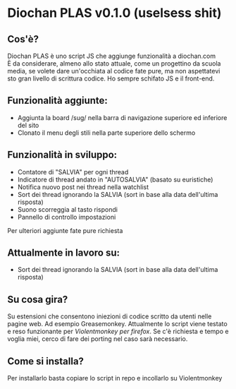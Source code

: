 # Diochan PLAS v0.1.0 (uselsess shit)
## Cos'è?
Diochan PLAS è uno script JS che aggiunge funzionalità a diochan.com<br>
È da considerare, almeno allo stato attuale, come un progettino da scuola media, se volete dare un'occhiata al codice fate pure, ma non aspettatevi sto gran livello di scrittura codice. Ho sempre schifato JS e il front-end.

## Funzionalità aggiunte:
- Aggiunta la board /sug/ nella barra di navigazione superiore ed inferiore del sito
- Clonato il menu degli stili nella parte superiore dello schermo 

## Funzionalità in sviluppo:
- Contatore di "SALVIA" per ogni thread
- Indicatore di thread andato in "AUTOSALVIA" (basato su euristiche)
- Notifica nuovo post nei thread nella watchlist
- Sort dei thread ignorando la SALVIA  (sort in base alla data dell'ultima risposta)
- Suono scorreggia al tasto rispondi
- Pannello di controllo impostazioni

Per ulteriori aggiunte fate pure richiesta

## Attualmente in lavoro su:
- Sort dei thread ignorando la SALVIA  (sort in base alla data dell'ultima risposta)


## Su cosa gira?
Su estensioni che consentono iniezioni di codice scritto da utenti nelle pagine web. Ad esempio Greasemonkey.
Attualmente lo script viene testato e reso funzionante per *Violentmonkey per firefox*. Se c'è richiesta e tempo e voglia miei, cerco di fare dei porting nel caso sarà necessario.

## Come si installa?
Per installarlo basta copiare lo script in repo e incollarlo su Violentmonkey

